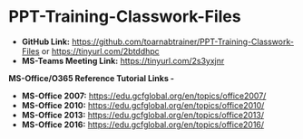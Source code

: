 # PPT-Training-Classwork-Files

* **GitHub Link:** https://github.com/toarnabtrainer/PPT-Training-Classwork-Files or https://tinyurl.com/2btddhpc
* **MS-Teams Meeting Link:** https://tinyurl.com/2s3yxjnr

**MS-Office/O365 Reference Tutorial Links -**<br>
* **MS-Office 2007:** https://edu.gcfglobal.org/en/topics/office2007/
* **MS-Office 2010:** https://edu.gcfglobal.org/en/topics/office2010/
* **MS-Office 2013:** https://edu.gcfglobal.org/en/topics/office2013/
* **MS-Office 2016:** https://edu.gcfglobal.org/en/topics/office2016/

